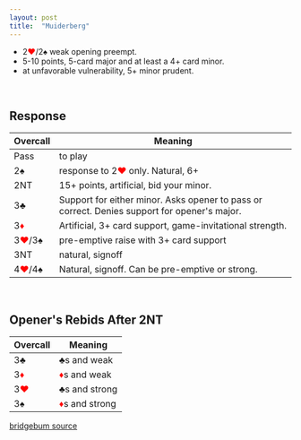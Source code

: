 ```yaml
---
layout: post
title:  "Muiderberg"
---
```


- 2<font style='color:red;'>&hearts;</font>/2&spades; weak opening preempt.
- 5-10 points, 5-card major and at least a 4+ card minor.
- at unfavorable vulnerability, 5+ minor prudent.

<br>

## Response

| Overcall | Meaning |
| ----------- | ----------- |
| Pass | to play
| 2&spades; | response to 2<font style='color:red;'>&hearts;</font> only. Natural, 6+ |
| 2NT | 15+ points, artificial, bid your minor. |
| 3&clubs; | Support for either minor. Asks opener to pass or correct. Denies support for opener's major. |
| 3<font style='color:red;'>&diams;</font> | Artificial, 3+ card support, game-invitational strength. |
| 3<font style='color:red;'>&hearts;</font>/3&spades; | pre-emptive raise with 3+ card support |
| 3NT | natural, signoff |
| 4<font style='color:red;'>&hearts;</font>/4&spades; | Natural, signoff. Can be pre-emptive or strong. |

<br>

## Opener's Rebids After 2NT

| Overcall | Meaning |
| ----------- | ----------- |
| 3&clubs; | &clubs;s and weak
| 3<font style='color:red;'>&diams;</font> | <font style='color:red;'>&diams;</font>s and weak |
| 3<font style='color:red;'>&hearts;</font> | &clubs;s and strong |
| 3&spades; | <font style='color:red;'>&diams;</font>s and strong |

[bridgebum source](https://www.bridgebum.com/muiderberg_two_bids.php)
